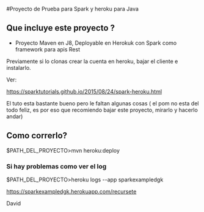 #Proyecto de Prueba para Spark y heroku para Java


## Que incluye este proyecto ?

- Proyecto Maven en J8, Deployable en Herokuk con Spark como framework para apis Rest

Previamente si lo clonas crear la cuenta en heroku, bajar el cliente e instalarlo.

Ver:

https://sparktutorials.github.io/2015/08/24/spark-heroku.html

El tuto esta bastante bueno pero le faltan algunas cosas ( el pom no esta del todo feliz, es por eso que recomiendo bajar este proyecto, mirarlo y hacerlo andar)

## Como correrlo?

$PATH_DEL_PROYECTO>mvn heroku:deploy

### Si hay problemas como ver el log

$PATH_DEL_PROYECTO>heroku logs --app sparkexampledgk

https://sparkexampledgk.herokuapp.com/recursete

David


 
